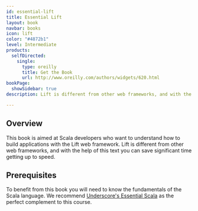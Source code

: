 ```yaml
---
id: essential-lift
title: Essential Lift
layout: book
navbar: books
icon: lift
color: "#4872b1"
level: Intermediate
products:
  selfDirected:
    single:
      type: oreilly
      title: Get the Book
      url: http://www.oreilly.com/authors/widgets/620.html
bookPage:
  showSidebar: true
description: Lift is different from other web frameworks, and with the help of this book you can save significant time getting up to speed.

---
```


## Overview

This book is aimed at Scala developers who want to understand how to build applications with the Lift web framework. Lift is different from other web frameworks, and with the help of this text you can save significant time getting up to speed.

## Prerequisites

To benefit from this book you will need to know the fundamentals of the Scala language. We recommend [Underscore's Essential Scala](../essential-scala) as the perfect complement to this course.
